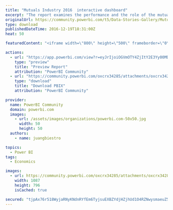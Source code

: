 ```yaml
---
title: "Mutuals Industry 2016  interactive dashboard"
excerpt: "The report examines the performance and the role of the mutuals in Australia’s financial services sector for the financial year ended 30 June 2016."
originalUrl: https://community.powerbi.com/t5/Data-Stories-Gallery/Mutuals-Industry-2016-interactive-dashboard/m-p/104216
type: download
publishedDateTime: 2016-12-19T18:31:00Z
heat: 50

featuredContent: "<iframe width=\"800\" height=\"500\" frameborder=\"0\" src=\"https://app.powerbi.com/view?r=eyJrIjoiOGVmOTY4ZjItY2E3Yy00MDVkLWI5YmItYTI0ZGI5OThhNTZmIiwidCI6ImViOWExMWM5LTJiMTctNDMzZi1hOTJhLTA4MjQ0OGVlZGVlZiJ9\"></iframe>"

actions:
  - url: "https://app.powerbi.com/view?r=eyJrIjoiOGVmOTY4ZjItY2E3Yy00MDVkLWI5YmItYTI0ZGI5OThhNTZmIiwidCI6ImViOWExMWM5LTJiMTctNDMzZi1hOTJhLTA4MjQ0OGVlZGVlZiJ9"
    type: "preview"
    title: "Preview Report"
    attribution: "PowerBI Community"
  - url: "https://community.powerbi.com/oxcrx34285/attachments/oxcrx34285/DataStoriesGallery/511/2/Mutuals%20Dashboard%202016.pbix"
    type: "download"
    title: "Download PBIX"
    attribution: "PowerBI Community"

provider:
  name: PowerBI Community
  domain: powerbi.com
  images:
    - url: /assets/images/organizations/powerbi.com-50x50.jpg
      width: 50
      height: 50
  authors:
    - name: juangbiestro

topics:
  - Power BI
tags:
  - Economics

images:
  - url: https://community.powerbi.com/oxcrx34285/attachments/oxcrx34285/DataStoriesGallery/511/1/Mutuals%20dashboard.JPG
    width: 1087
    height: 796
    isCached: true

secured: "tjpAx76r518WyjaRNyKNdnRYfEm6TyjsuEXBZYdjHZjhUd1O4RZNwysmaeuZ5gDf1J7DQDDTFa35lfWcUzQz3rZBoQPBL0Ee6YlDpklqxGVGk4MqZhfh+2KWgW2UIHhhOz+L0o4fwwkVDMofaJivJf6tqV/z3tV+u2+9rXbbYHwjj/Jlr7f7ZoMp9RkAjkGY5ER3qzn1ZTf4zIw/AYL1xzS2fF0m6/eZ7BZWUHGUwygC1ZgfYcerJpJICgNiQLYplyskGtjMjzTVSnkonjOxhmFDS6yC0b/AlblW0HIBc7xm7HnAw++tW2LJ0Pe/6oY7PC03KRI69rEM4wdbM7CUBhj7ueNKiCHx0UWIo0KnA4uFZ64oHTvbLv8FwMgFwq1kOtwm/EDWIGETdkPkbWR3na7XiYniHqdknZ0QWca5cN2dFgIkgrJOFzwyBgyDjhIM;Wkk3zNnoyccqTY0NHZlMgw=="
---
```


